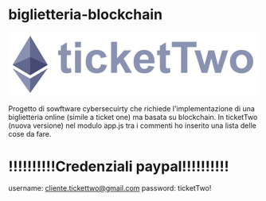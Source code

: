 # biglietteria-blockchain

![logo](https://github.com/Simo-univpm/biglietteria-blockchain/blob/main/ticketTwo/front%20end/images/form_logo.png)

Progetto di sowftware cybersecuirty che richiede l'implementazione di una biglietteria online (simile a ticket one) ma basata su blockchain.
In ticketTwo (nuova versione) nel modulo app.js tra i commenti ho inserito una lista delle cose da fare.

# !!!!!!!!!!Credenziali paypal!!!!!!!!!!
username: cliente.tickettwo@gmail.com
password: ticketTwo!
